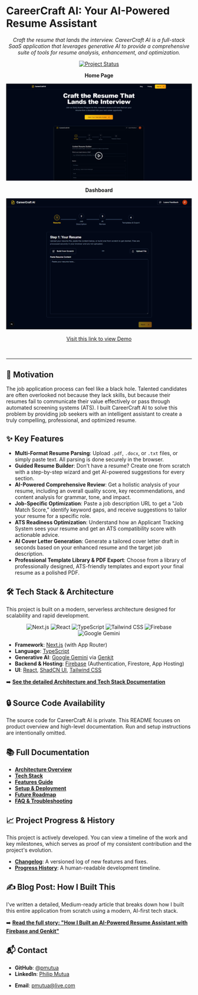# CareerCraft AI: Your AI-Powered Resume Assistant

<p align="center">
  <em>Craft the resume that lands the interview. CareerCraft AI is a full-stack SaaS application that leverages generative AI to provide a comprehensive suite of tools for resume analysis, enhancement, and optimization.</em>
</p>

<p align="center">
  <a href="./docs/progress-history.md"><img src="https://img.shields.io/badge/Project_Status-Actively_Developed-brightgreen" alt="Project Status"></a>
  <!-- <a href="https://github.com/your-username/careercraft-ai/blob/main/LICENSE"><img src="https://img.shields.io/badge/License-MIT-blue.svg" alt="License"></a> -->
</p>

<p align="center">
    <b>Home Page</b>
</p>
<p align="center">
  <img src="./assets/landing-hero-page.PNG" alt="CareerCraft AI Dashboard Preview" data-ai-hint="app dashboard resume" width="800"/>
</p>

<p align="center">
    <b>Dashboard</b>
</p>

  <p align="center">
  <img src="./assets/dashboard-career-craft.PNG" alt="CareerCraft AI Dashboard Preview" data-ai-hint="app dashboard resume" width="800"/>
</p>

<p align="center">
  <a href="https://www.youtube.com/watch?v=8Tioh6XuGEE" target="_blank">
    Visit this link to view Demo
  </a>
</p>


<br>

---

## 🚀 Motivation

The job application process can feel like a black hole. Talented candidates are often overlooked not because they lack skills, but because their resumes fail to communicate their value effectively or pass through automated screening systems (ATS). I built CareerCraft AI to solve this problem by providing job seekers with an intelligent assistant to create a truly compelling, professional, and optimized resume.

## ✨ Key Features

- **Multi-Format Resume Parsing**: Upload `.pdf`, `.docx`, or `.txt` files, or simply paste text. All parsing is done securely in the browser.
- **Guided Resume Builder**: Don't have a resume? Create one from scratch with a step-by-step wizard and get AI-powered suggestions for every section.
- **AI-Powered Comprehensive Review**: Get a holistic analysis of your resume, including an overall quality score, key recommendations, and content analysis for grammar, tone, and impact.
- **Job-Specific Optimization**: Paste a job description URL to get a "Job Match Score," identify keyword gaps, and receive suggestions to tailor your resume for a specific role.
- **ATS Readiness Optimization**: Understand how an Applicant Tracking System sees your resume and get an ATS compatibility score with actionable advice.
- **AI Cover Letter Generation**: Generate a tailored cover letter draft in seconds based on your enhanced resume and the target job description.
- **Professional Template Library & PDF Export**: Choose from a library of professionally designed, ATS-friendly templates and export your final resume as a polished PDF.

## 🛠️ Tech Stack & Architecture

This project is built on a modern, serverless architecture designed for scalability and rapid development.

<p align="center">
  <img src="https://img.shields.io/badge/Next.js-000000?style=for-the-badge&logo=nextdotjs&logoColor=white" alt="Next.js">
  <img src="https://img.shields.io/badge/React-20232A?style=for-the-badge&logo=react&logoColor=61DAFB" alt="React">
  <img src="https://img.shields.io/badge/TypeScript-3178C6?style=for-the-badge&logo=typescript&logoColor=white" alt="TypeScript">
  <img src="https://img.shields.io/badge/Tailwind_CSS-38B2AC?style=for-the-badge&logo=tailwind-css&logoColor=white" alt="Tailwind CSS">
  <img src="https://img.shields.io/badge/Firebase-FFCA28?style=for-the-badge&logo=firebase&logoColor=black" alt="Firebase">
  <img src="https://img.shields.io/badge/Google_Gemini-4285F4?style=for-the-badge&logo=google&logoColor=white" alt="Google Gemini">
</p>

- **Framework**: [Next.js](https://nextjs.org/) (with App Router)
- **Language**: [TypeScript](https://www.typescriptlang.org/)
- **Generative AI**: [Google Gemini](https://deepmind.google.com/technologies/gemini/) via [Genkit](https://firebase.google.com/docs/genkit)
- **Backend & Hosting**: [Firebase](https://firebase.google.com/) (Authentication, Firestore, App Hosting)
- **UI**: [React](https://react.dev/), [ShadCN UI](https://ui.shadcn.com/), [Tailwind CSS](https://tailwindcss.com/)

➡️ **[See the detailed Architecture and Tech Stack Documentation](./docs/architecture.md)**

## 🔒 Source Code Availability

The source code for CareerCraft AI is private. This README focuses on product overview and high-level documentation. Run and setup instructions are intentionally omitted.

## 📚 Full Documentation

- **[Architecture Overview](./docs/architecture.md)**
- **[Tech Stack](./docs/stack.md)**
- **[Features Guide](./docs/features.md)**
- **[Setup & Deployment](./docs/setup.md)**
- **[Future Roadmap](./docs/future-roadmap.md)**
- **[FAQ & Troubleshooting](./docs/faq.md)**

## 📈 Project Progress & History

This project is actively developed. You can view a timeline of the work and key milestones, which serves as proof of my consistent contribution and the project's evolution.

- **[Changelog](./docs/changelog.md)**: A versioned log of new features and fixes.
- **[Progress History](./docs/progress-history.md)**: A human-readable development timeline.

## ✍️ Blog Post: How I Built This

I've written a detailed, Medium-ready article that breaks down how I built this entire application from scratch using a modern, AI-first tech stack.

➡️ **[Read the full story: "How I Built an AI-Powered Resume Assistant with Firebase and Genkit"](./docs/blog-firebase-studio.md)**

<!-- TODO: LICENSE CHANGE ## 📄 License

This project is licensed under the MIT License - see the [LICENSE](./LICENSE) file for details. -->

## 📬 Contact

- **GitHub**: [@pmutua](https://github.com/pmutua)
- **LinkedIn**: [Philip Mutua](https://www.linkedin.com/in/pmutua/)
<!-- -   **Portfolio**: []() -->
- **Email**: [pmutua@live.com](mailto:pmutua@live.com)
